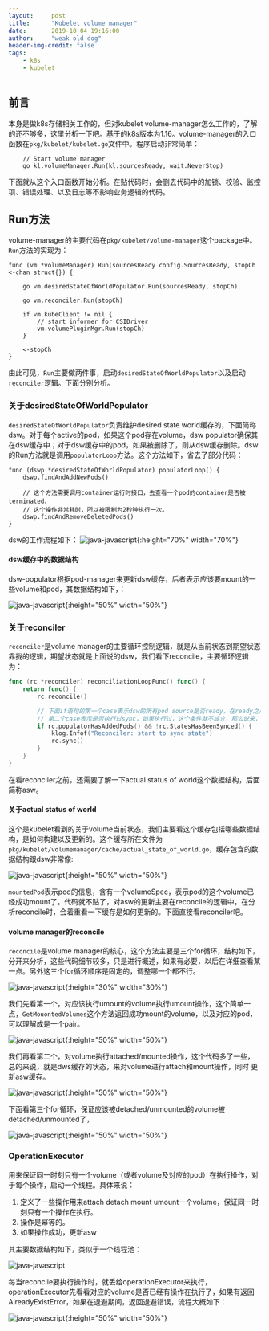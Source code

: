 ```yaml
---
layout:     post
title:      "Kubelet volume manager"
date:       2019-10-04 19:16:00
author:     "weak old dog"
header-img-credit: false
tags:
    - k8s
    - kubelet
---
```



## 前言
本身是做k8s存储相关工作的，但对kubelet volume-manager怎么工作的，了解的还不够多，这里分析一下吧。基于的k8s版本为1.16。volume-manager的入口函数在`pkg/kubelet/kubelet.go`文件中。程序启动非常简单：
```golang
	// Start volume manager
	go kl.volumeManager.Run(kl.sourcesReady, wait.NeverStop)
```
下面就从这个入口函数开始分析。在贴代码时，会删去代码中的加锁、校验、监控项、错误处理、以及日志等不影响业务逻辑的代码。

## Run方法
volume-manager的主要代码在`pkg/kubelet/volume-manager`这个package中。`Run`方法的实现为：
```golang
func (vm *volumeManager) Run(sourcesReady config.SourcesReady, stopCh <-chan struct{}) {

	go vm.desiredStateOfWorldPopulator.Run(sourcesReady, stopCh)

	go vm.reconciler.Run(stopCh)

	if vm.kubeClient != nil {
		// start informer for CSIDriver
		vm.volumePluginMgr.Run(stopCh)
	}

	<-stopCh
}
```
由此可见，`Run`主要做两件事，启动`desiredStateOfWorldPopulator`以及启动`reconciler`逻辑。下面分别分析。

### 关于desiredStateOfWorldPopulator
`desiredStateOfWorldPopulator`负责维护desired state world缓存的，下面简称dsw。对于每个active的pod，如果这个pod存在volume，dsw populator确保其在dsw缓存中；对于dsw缓存中的pod，如果被删除了，则从dsw缓存删除。dsw的Run方法就是调用`populatorLoop`方法。这个方法如下，省去了部分代码：
```golang
func (dswp *desiredStateOfWorldPopulator) populatorLoop() {
	dswp.findAndAddNewPods()

	// 这个方法需要调用container运行时接口，去查看一个pod的container是否被terminated，
	// 这个操作非常耗时，所以被限制为2秒钟执行一次。
	dswp.findAndRemoveDeletedPods()
}
```
dsw的工作流程如下：
![java-javascript](/img/in-post/volumemanager/dswpopulator.png){:height="70%" width="70%"}

#### dsw缓存中的数据结构
dsw-populator根据pod-manager来更新dsw缓存，后者表示应该要mount的一些volume和pod，其数据结构如下，：

![java-javascript](/img/in-post/volumemanager/dsw.png){:height="50%" width="50%"}

### 关于reconciler
`reconciler`是volume manager的主要循环控制逻辑，就是从当前状态到期望状态靠拢的逻辑，期望状态就是上面说的dsw，我们看下reconcile，主要循环逻辑为：
```go
func (rc *reconciler) reconciliationLoopFunc() func() {
	return func() {
		rc.reconcile()

		// 下面if语句的第一个case表示dsw的所有pod source是否ready，在ready之后，返回值都是true。
		// 第二个case表示是否执行过sync，如果执行过，这个条件就不成立，那么说来，这个sync方法只会执行一次
		if rc.populatorHasAddedPods() && !rc.StatesHasBeenSynced() {
			klog.Infof("Reconciler: start to sync state")
			rc.sync()
		}
	}
}
```
在看reconciler之前，还需要了解一下actual status of world这个数据结构，后面简称asw。

#### 关于actual status of world
这个是kubelet看到的关于volume当前状态，我们主要看这个缓存包括哪些数据结构，是如何构建以及更新的。这个缓存所在文件为`pkg/kubelet/volumemanager/cache/actual_state_of_world.go`，缓存包含的数据结构跟dsw非常像:

![java-javascript](/img/in-post/volumemanager/asw.png){:height="50%" width="50%"}

`mountedPod`表示pod的信息，含有一个volumeSpec，表示pod的这个volume已经成功mount了。代码就不贴了，对asw的更新主要在reconcile的逻辑中，在分析reconcile时，会着重看一下缓存是如何更新的。下面直接看reconciler吧。

#### volume manager的reconcile
`reconcile`是volume manager的核心，这个方法主要是三个for循环，结构如下，分开来分析，这些代码细节较多，只是进行概述，如果有必要，以后在详细查看某一点。另外这三个for循环顺序是固定的，调整哪一个都不行。

![java-javascript](/img/in-post/volumemanager/reconcile.png){:height="30%" width="30%"}

我们先看第一个，对应该执行umount的volume执行umount操作，这个简单一点，`GetMouontedVolumes`这个方法返回成功mount的volume，以及对应的pod，可以理解成是一个pair。

![java-javascript](/img/in-post/volumemanager/ensureumount.png){:height="50%" width="50%"}


我们再看第二个，对volume执行attached/mounted操作，这个代码多了一些，总的来说，就是dws缓存的状态，来对volume进行attach和mount操作，同时
更新asw缓存。

![java-javascript](/img/in-post/volumemanager/ensureattach.png){:height="50%" width="50%"}

下面看第三个for循环，保证应该被detached/unmounted的volume被detached/unmounted了，

![java-javascript](/img/in-post/volumemanager/ensuredetach.png){:height="50%" width="50%"}


### OperationExecutor
用来保证同一时刻只有一个volume（或者volume及对应的pod）在执行操作，对于每个操作，启动一个线程。具体来说：

1. 定义了一些操作用来attach detach mount umount一个volume，保证同一时刻只有一个操作在执行。
2. 操作是幂等的。
3. 如果操作成功，更新asw

其主要数据结构如下，类似于一个线程池：

![java-javascript](/img/in-post/volumemanager/operation.png)

每当reconcile要执行操作时，就丢给operationExecutor来执行，operationExecutor先看看对应的volume是否已经有操作在执行了，如果有返回AlreadyExistError，如果在退避期间，返回退避错误，流程大概如下：

![java-javascript](/img/in-post/volumemanager/executor.png){:height="50%" width="50%"}



